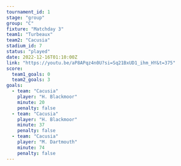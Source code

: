 ```yaml
---
tournament_id: 1
stage: "group"
group: "C"
fixture: "Matchday 3"
team1: "Turbeaux"
team2: "Cacusia"
stadium_id: 7
status: "played"
date: 2022-12-16T01:10:00Z
link: "https://youtu.be/aP8APqz4n0U?si=Sq21BxUD1_ihm_HY&t=375"
score:
  team1_goals: 0
  team2_goals: 3
goals:
  - team: "Cacusia"
    player: "H. Blackmoor"
    minute: 20
    penalty: false
  - team: "Cacusia"
    player: "H. Blackmoor"
    minute: 37
    penalty: false
  - team: "Cacusia"
    player: "M. Dartmouth"
    minute: 74
    penalty: false
---
```

